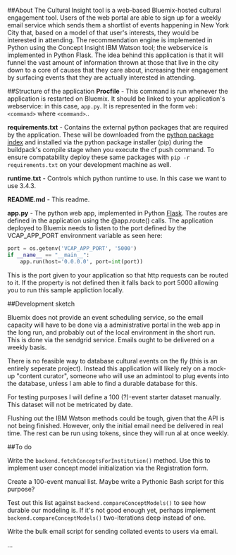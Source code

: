 ##About
The Cultural Insight tool is a web-based Bluemix-hosted cultural engagement tool. Users of the web portal are able to sign up for a weekly email service which sends them a shortlist of events happening in New York City that, based on a model of that user's interests, they would be interested in attending. The recommendation engine is implemented in Python using the Concept Insight IBM Watson tool; the webservice is implemented in Python Flask. The idea behind this application is that it will funnel the vast amount of information thrown at those that live in the city down to a core of causes that they care about, increasing their engagement by surfacing events that they are actually interested in attending.

##Structure of the application
**Procfile** - This command is run whenever the application is restarted on Bluemix. It should be linked to your application's webservice: in this case, `app.py`. It is represented in the form `web: <command>` where `<command>`..

**requirements.txt** - Contains the external python packages that are required by the application. These will be downloaded from the [python package index](https://pypi.python.org/pypi/) and installed via the python package installer (pip) during the buildpack's compile stage when you execute the cf push command. To ensure compatability deploy these same packages with `pip -r requirements.txt` on your development machine as well.

**runtime.txt** - Controls which python runtime to use. In this case we want to use 3.4.3. 

**README.md** - This readme.

**app.py** - The python web app, implemented in Python [Flask](http://flask.pocoo.org/). The routes are defined in the application using the @app.route() calls. The application deployed to Bluemix needs to listen to the port defined by the VCAP_APP_PORT environment variable as seen here:
```python
port = os.getenv('VCAP_APP_PORT', '5000')
if __name__ == "__main__":
    app.run(host='0.0.0.0', port=int(port))
```

This is the port given to your application so that http requests can be routed to it. If the property is not defined then it falls back to port 5000 allowing you to run this sample appliction locally.

##Development sketch

Bluemix does not provide an event scheduling service, so the email capacity will have to be done via a administrative portal in the web app in the long run, and probably out of the local environment in the short run. This is done via the sendgrid service. Emails ought to be delivered on a weekly basis.

There is no feasible way to database cultural events on the fly (this is an entirely seperate project). Instead this application will likely rely on a mock-up "content curator", someone who will use an admintool to plug events into the database, unless I am able to find a durable database for this.

For testing purposes I will define a 100 (?)-event starter dataset manually. This dataset will not be metricated by date.

Flushing out the IBM Watson methods could be tough, given that the API is not being finished. However, only the initial email need be delivered in real time. The rest can be run using tokens, since they will run al at once weekly.

##To do

Write the `backend.fetchConceptsForInstitution()` method. Use this to implement user concept model initialization via the Registration form.

Create a 100-event manual list. Maybe write a Pythonic Bash script for this purpose?

Test out this list against `backend.compareConceptModels()` to see how durable our modeling is. If it's not good enough yet, perhaps implement `backend.compareConceptModels()` two-iterations deep instead of one.

Write the bulk email script for sending collated events to users via email.

...